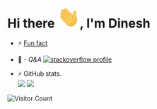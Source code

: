 # Hi there <img width="50px" src="https://raw.githubusercontent.com/dineshbhagat/dineshbhagat/master/wave.gif" />, I'm Dinesh

- ⚡ [Fun fact](https://sourcerer.io/dineshbhagat)

- 🤔 - *Q&A* <a href="https://stackoverflow.com/users/2987755/dkb"><img src="https://img.shields.io/stackexchange/stackoverflow/r/2987755?logo=StackOverflow&color=important&label=StackOverflow" alt="stackoverflow profile" title="if you have any questions, happy 🙂 to help on ☕ related technologies"/></a>

- :zap: GitHub stats.    
  ![](https://github-readme-stats.vercel.app/api?username=dineshbhagat&count_private=false&show_icons=true&theme=radical)      [![](https://github-readme-stats.vercel.app/api/top-langs/?username=dineshbhagat&layout=compact&theme=radical)](https://github.com/dineshbhagat)   


![Visitor Count](https://profile-counter.glitch.me/{dineshbhagat}/count.svg)

<!--
**dineshbhagat/dineshbhagat** is a ✨ _special_ ✨ repository because its `README.md` (this file) appears on your GitHub profile.

Here are some ideas to get you started:

- 🔭 I’m currently working on ...
- 🌱 I’m currently learning ...
- 👯 I’m looking to collaborate on ...
- 🤔 I’m looking for help with ...
- 💬 Ask me about ...
- 📫 How to reach me: ...
- 😄 Pronouns: ...

-->
